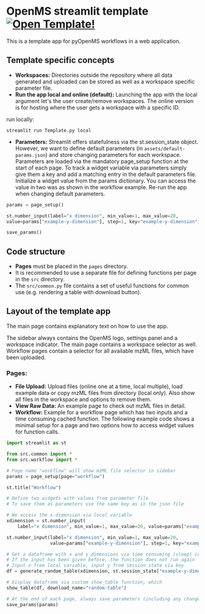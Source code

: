 # OpenMS streamlit template [![Open Template!](https://static.streamlit.io/badges/streamlit_badge_black_white.svg)](https://openms-template.streamlit.app/)

This is a template app for pyOpenMS workflows in a web application.

## Template specific concepts

- **Workspaces:** Directories outside the repository where all data generated and uploaded can be stored as well as a workspace specific parameter file.
- **Run the app local and online (default):** Launching the app with the local argument let's the user create/remove workspaces. The online version is for hosting where the user gets a workspace with a specific ID.

run locally:

`streamlit run Template.py local`

- **Parameters:** Streamlit offers statefulness via the st.session_state object. However, we want to define default parameters (in `assets/default-params.json`) and store changing parameters for each workspace. Parameters are loaded via the mandatory page_setup function at the start of each page. To track a widget variable via parameters simply give them a key and add a matching entry in the default parameters file. Initialize a widget value from the params dictionary. You can access the value in two was as shown in the workflow example. Re-run the app when changing default parameters.

```python
params = page_setup()

st.number_input(label="x dimension", min_value=1, max_value=20,
value=params["example-y-dimension"], step=1, key="example-y-dimension")

save_params()
```


## Code structure

- **Pages** must be placed in the `pages` directory.
- It is recommended to use a separate file for defining functions per page in the `src` directory.
- The `src/common.py` file contains a set of useful functions for common use (e.g. rendering a table with download button).

## Layout of the template app

The main page contains explanatory text on how to use the app.

The sidebar always contains the OpenMS logo, settings panel and a workspace indicator. The main page contains a workspace selector as well.
Workflow pages contain a selector for all available mzML files, which have been uploaded.

### Pages:

- **File Upload:** Upload files (online one at a time, local multiple), load example data or copy mzML files from directory (local only). Also show all files in the workspace and options to remove them.
- **View Raw Data:** An example page to check out mzML files in detail.
- **Workflow:** Example for a workflow page which has two inputs and a time consuming cached function. The following example code shows a minimal setup for a page and two options how to access widget values for function calls.

```python
import streamlit as st

from src.common import *
from src.workflow import *

# Page name "workflow" will show mzML file selector in sidebar
params = page_setup(page="workflow")

st.title("Workflow")

# Define two widgets with values from parameter file
# To save them as parameters use the same key as in the json file

# We access the x-dimension via local variable
xdimension = st.number_input(
    label="x dimension", min_value=1, max_value=20, value=params["example-x-dimension"], step=1, key="example-x-dimension")

st.number_input(label="x dimension", min_value=1, max_value=20,
                value=params["example-y-dimension"], step=1, key="example-y-dimension")

# Get a dataframe with x and y dimensions via time consuming (sleep) cached function
# If the input has been given before, the function does not run again
# Input x from local variable, input y from session state via key
df = generate_random_table(xdimension, st.session_state["example-y-dimension"])

# Display dataframe via custom show_table function, which
show_table(df, download_name="random-table")

# At the end of each page, always save parameters (including any changes via widgets with key)
save_params(params)
```
